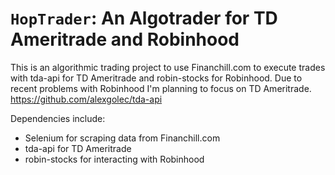 ``HopTrader``: An Algotrader for TD Ameritrade and Robinhood
========================================
This is an algorithmic trading project to use Financhill.com to execute trades with tda-api for TD Ameritrade and robin-stocks for Robinhood. Due to recent problems with Robinhood I'm planning to focus on TD Ameritrade.
<https://github.com/alexgolec/tda-api>

Dependencies include:
* Selenium for scraping data from Financhill.com
* tda-api for TD Ameritrade
* robin-stocks for interacting with Robinhood